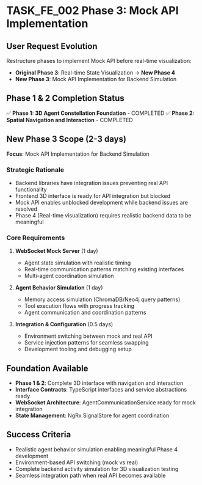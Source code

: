 # TASK_FE_002 Phase 3: Mock API Implementation

## User Request Evolution
Restructure phases to implement Mock API before real-time visualization:
- **Original Phase 3**: Real-time State Visualization → **New Phase 4**  
- **New Phase 3**: Mock API Implementation for Backend Simulation

## Phase 1 & 2 Completion Status
✅ **Phase 1: 3D Agent Constellation Foundation** - COMPLETED
✅ **Phase 2: Spatial Navigation and Interaction** - COMPLETED

## New Phase 3 Scope (2-3 days)
**Focus**: Mock API Implementation for Backend Simulation

### Strategic Rationale
- Backend libraries have integration issues preventing real API functionality
- Frontend 3D interface is ready for API integration but blocked
- Mock API enables unblocked development while backend issues are resolved
- Phase 4 (Real-time visualization) requires realistic backend data to be meaningful

### Core Requirements
1. **WebSocket Mock Server** (1 day)
   - Agent state simulation with realistic timing
   - Real-time communication patterns matching existing interfaces
   - Multi-agent coordination simulation

2. **Agent Behavior Simulation** (1 day)
   - Memory access simulation (ChromaDB/Neo4j query patterns)
   - Tool execution flows with progress tracking
   - Agent communication and coordination patterns

3. **Integration & Configuration** (0.5 days)
   - Environment switching between mock and real API
   - Service injection patterns for seamless swapping
   - Development tooling and debugging setup

## Foundation Available
- **Phase 1 & 2**: Complete 3D interface with navigation and interaction
- **Interface Contracts**: TypeScript interfaces and service abstractions ready
- **WebSocket Architecture**: AgentCommunicationService ready for mock integration
- **State Management**: NgRx SignalStore for agent coordination

## Success Criteria
- Realistic agent behavior simulation enabling meaningful Phase 4 development
- Environment-based API switching (mock vs real)
- Complete backend activity simulation for 3D visualization testing
- Seamless integration path when real API becomes available